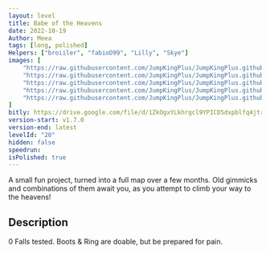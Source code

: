 ```yaml
---
layout: level
title: Babe of the Heavens
date: 2022-10-19
Author: Meea
tags: [long, polished]
Helpers: ["broiiler", "fabioD99", "Lilly", "Skye"]
images: [
    "https://raw.githubusercontent.com/JumpKingPlus/JumpKingPlus.github.io/www/images/workshop/levels/ws20-banner.png",
    "https://raw.githubusercontent.com/JumpKingPlus/JumpKingPlus.github.io/www/images/workshop/levels/ws20-2.png",
    "https://raw.githubusercontent.com/JumpKingPlus/JumpKingPlus.github.io/www/images/workshop/levels/ws20-3.png",
    "https://raw.githubusercontent.com/JumpKingPlus/JumpKingPlus.github.io/www/images/workshop/levels/ws20-4.png",
    "https://raw.githubusercontent.com/JumpKingPlus/JumpKingPlus.github.io/www/images/workshop/levels/ws20-5.png"
]
bitly: https://drive.google.com/file/d/1ZkOgxYLkhrgcl9YPICD5dxpblfq4jtro/view?usp=share_link
version-start: v1.7.0
version-end: latest
levelId: "20"
hidden: false
speedrun: 
isPolished: true
---
```


A small fun project, turned into a full map over a few months. Old gimmicks and combinations of them await you, as you attempt to climb your way to the heavens!

<!-- more -->

<div id="description">
    <h2>Description</h2>
    <p>0 Falls tested. Boots & Ring are doable, but be prepared for pain.</p>
</div>
